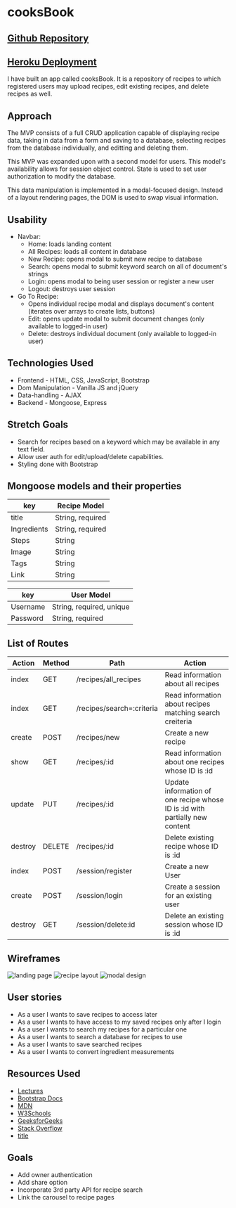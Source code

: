# cooksBook

## [Github Repository](https://github.com/garrigoose/cooksBook)

## [Heroku Deployment](https://cryptic-mesa-90093.herokuapp.com/)

I have built an app called cooksBook. It is a repository of recipes to which registered users may upload recipes, edit existing recipes, and delete recipes as well.

## Approach

The MVP consists of a full CRUD application capable of displaying recipe data, taking in data from a form and saving to a database, selecting recipes from the database individually, and editting and deleting them.

This MVP was expanded upon with a second model for users. This model's availability allows for session object control. State is used to set user authorization to modify the database.

This data manipulation is implemented in a modal-focused design. Instead of a layout rendering pages, the DOM is used to swap visual information.

## Usability

- Navbar:
  - Home: loads landing content
  - All Recipes: loads all content in database
  - New Recipe: opens modal to submit new recipe to database
  - Search: opens modal to submit keyword search on all of document's strings
  - Login: opens modal to being user session or register a new user
  - Logout: destroys user session
- Go To Recipe:
  - Opens individual recipe modal and displays document's content (iterates over arrays to create lists, buttons)
  - Edit: opens update modal to submit document changes (only available to logged-in user)
  - Delete: destroys individual document (only available to logged-in user)

## Technologies Used

- Frontend - HTML, CSS, JavaScript, Bootstrap
- Dom Manipulation - Vanilla JS and jQuery
- Data-handling - AJAX
- Backend - Mongoose, Express

## Stretch Goals

- Search for recipes based on a keyword which may be available in any text field.
- Allow user auth for edit/upload/delete capabilities.
- Styling done with Bootstrap

## Mongoose models and their properties

| key         | Recipe Model     |
| ----------- | ---------------- |
| title       | String, required |
| Ingredients | String, required |
| Steps       | String           |
| Image       | String           |
| Tags        | String           |
| Link        | String           |

| key      | User Model               |
| -------- | ------------------------ |
| Username | String, required, unique |
| Password | String, required         |

## List of Routes

| Action  | Method | Path                      | Action                                                                      |
| ------- | ------ | ------------------------- | --------------------------------------------------------------------------- |
| index   | GET    | /recipes/all_recipes      | Read information about all recipes                                          |
| index   | GET    | /recipes/search=:criteria | Read information about recipes matching search creiteria                    |
| create  | POST   | /recipes/new              | Create a new recipe                                                         |
| show    | GET    | /recipes/:id              | Read information about one recipes whose ID is :id                          |
| update  | PUT    | /recipes/:id              | Update information of one recipe whose ID is :id with partially new content |
| destroy | DELETE | /recipes/:id              | Delete existing recipe whose ID is :id                                      |
| index   | POST   | /session/register         | Create a new User                                                           |
| create  | POST   | /session/login            | Create a session for an existing user                                       |
| destroy | GET    | /session/delete:id        | Delete an existing session whose ID is :id                                  |

## Wireframes

![landing page](https://media.git.generalassemb.ly/user/38981/files/17d8d180-6358-11ec-9ca0-b67e97aac2eb)
![recipe layout](https://media.git.generalassemb.ly/user/38981/files/18716800-6358-11ec-9471-4a39a2df14f4)
![modal design](https://media.git.generalassemb.ly/user/38981/files/1909fe80-6358-11ec-8068-c5015f037fbf)

## User stories

- As a user I wants to save recipes to access later
- As a user I wants to have access to my saved recipes only after I login
- As a user I wants to search my recipes for a particular one
- As a user I wants to search a database for recipes to use
- As a user I wants to save searched recipes
- As a user I wants to convert ingredient measurements

## Resources Used

- [Lectures](https://docs.google.com/spreadsheets/d/1RvTq4bMfzpWi_z5jwzvl9oY2awkimTsHEd_kINB42dM/edit#gid=1484451821)
- [Bootstrap Docs](https://getbootstrap.com/)
- [MDN](https://developer.mozilla.org/en-US/)
- [W3Schools](https://www.w3schools.com)
- [GeeksforGeeks](https://www.geeksforgeeks.org/)
- [Stack Overflow](https://stackoverflow.com/)
- [title](https://www.example.com)

## Goals

- Add owner authentication
- Add share option
- Incorporate 3rd party API for recipe search
- Link the carousel to recipe pages
